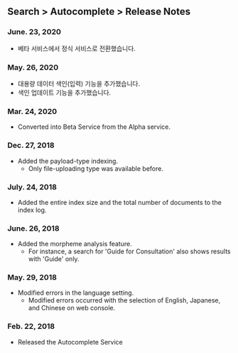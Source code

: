 ## Search > Autocomplete > Release Notes

### June. 23, 2020

- 베타 서비스에서 정식 서비스로 전환했습니다.

### May. 26, 2020

- 대용량 데이터 색인(입력) 기능을 추가했습니다.
- 색인 업데이트 기능을 추가했습니다.

### Mar. 24, 2020

- Converted into Beta Service from the Alpha service.

### Dec. 27, 2018

- Added the payload-type indexing.
  - Only file-uploading type was available before.

### July. 24, 2018

- Added the entire index size and the total number of documents to the index log.

### June. 26, 2018

- Added the morpheme analysis feature.  
  - For instance, a search for 'Guide for Consultation' also shows results with 'Guide' only.

### May. 29, 2018

- Modified errors in the language setting.
  - Modified errors occurred with the selection of English, Japanese, and Chinese on web console.   

### Feb. 22, 2018

- Released the Autocomplete Service
